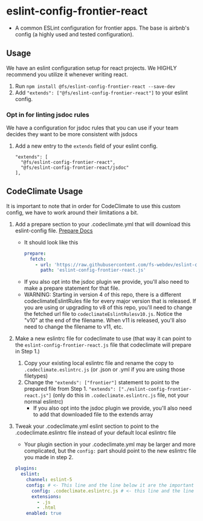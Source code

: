# eslint-config-frontier-react

* A common ESLint configuration for frontier apps. The base is airbnb's config (a highly used and tested configuration).

## Usage

We have an eslint configuration setup for react projects. We HIGHLY recommend you utilize it whenever writing react.

1.  Run `npm install @fs/eslint-config-frontier-react --save-dev`
2.  Add `"extends": ["@fs/eslint-config-frontier-react"]` to your eslint config.

### Opt in for linting jsdoc rules

We have a configuration for jsdoc rules that you can use if your team decides they want to be more consistent with jsdocs

1. Add a new entry to the `extends` field of your eslint config.
    ```
    "extends": [
      "@fs/eslint-config-frontier-react",
      "@fs/eslint-config-frontier-react/jsdoc"
    ],
    ```

## CodeClimate Usage

It is important to note that in order for CodeClimate to use this custom config, we have to work around their limitations a bit.

1.  Add a prepare section to your .codeclimate.yml that will download this eslint-config file. [Prepare Docs](https://docs.codeclimate.com/docs/configuring-the-prepare-step)
    - It should look like this
      ```yaml
      prepare:
        fetch:
          - url: 'https://raw.githubusercontent.com/fs-webdev/eslint-config-frontier-react/master/codeclimateEslintRulesv10.js'
            path: 'eslint-config-frontier-react.js'
      ```
    - If you also opt into the jsdoc plugin we provide, you'll also need to make a prepare statement for that file.
    - WARNING: Starting in version 4 of this repo, there is a different codeclimateEslintRules file for every major version
    that is released. If you are using or upgrading to v8 of this repo, you'll need to change the fetched url file to 
    `codeclimateEslintRulesv10.js`. Notice the "v10" at the end of the filename. When v11 is released, you'll also need
    to change the filename to v11, etc.

2.  Make a new eslintrc file for codeclimate to use (that way it can point to the `eslint-config-frontier-react.js` file that codeclimate will prepare in Step 1.)

    1.  Copy your existing local eslintrc file and rename the copy to `.codeclimate.eslintrc.js` (or .json or .yml if you are using those filetypes)
    2.  Change the `"extends": ["frontier"]` statement to point to the prepared file from Step 1. `"extends": ["./eslint-config-frontier-react.js"]`
        (only do this in `.codeclimate.eslintrc.js` file, not your normal eslintrc)
        - If you also opt into the jsdoc plugin we provide, you'll also need to add that downloaded file to the extends array

3.  Tweak your .codeclimate.yml eslint section to point to the .codeclimate.eslintrc file instead of your default local eslintrc file
    - Your plugin section in your .codeclimate.yml may be larger and more complicated, but the `config:` part should point to the new eslintrc file you made in step 2.
    ```yaml
    plugins:
      eslint:
        channel: eslint-5
        config: # <- This line and the line below it are the important lines to add/tweak
          config: .codeclimate.eslintrc.js # <- this line and the line above it are the important lines to add/tweak
          extensions:
            - .js
            - .html
        enabled: true
    ```
